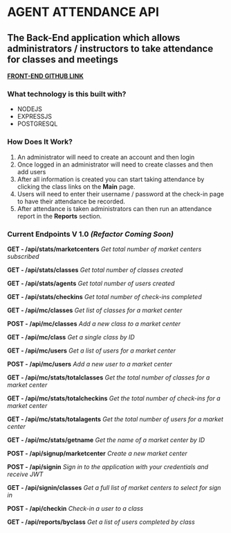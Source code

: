 # AGENT ATTENDANCE API

## The Back-End application which allows administrators / instructors to take attendance for classes and meetings

**[FRONT-END GITHUB LINK](https://github.com/rybo9000/AgentAttendance)**

### What technology is this built with?

- NODEJS
- EXPRESSJS
- POSTGRESQL

### How Does It Work?

1. An administrator will need to create an account and then login
2. Once logged in an administrator will need to create classes and then add users
3. After all information is created you can start taking attendance by clicking the class links on the **Main** page.
4. Users will need to enter their username / password at the check-in page to have their attendance be recorded.
5. After attendance is taken administrators can then run an attendance report in the **Reports** section.

### Current Endpoints V 1.0 _(Refactor Coming Soon)_

**GET - /api/stats/marketcenters**
_Get total number of market centers subscribed_

**GET - /api/stats/classes**
_Get total number of classes created_

**GET - /api/stats/agents**
_Get total number of users created_

**GET - /api/stats/checkins**
_Get total number of check-ins completed_

**GET - /api/mc/classes**
_Get list of classes for a market center_

**POST - /api/mc/classes**
_Add a new class to a market center_

**GET - /api/mc/class**
_Get a single class by ID_

**GET - /api/mc/users**
_Get a list of users for a market center_

**POST - /api/mc/users**
_Add a new user to a market center_

**GET - /api/mc/stats/totalclasses**
_Get the total number of classes for a market center_

**GET - /api/mc/stats/totalcheckins**
_Get the total number of check-ins for a market center_

**GET - /api/mc/stats/totalagents**
_Get the total number of users for a market center_

**GET - /api/mc/stats/getname**
_Get the name of a market center by ID_

**POST - /api/signup/marketcenter**
_Create a new market center_

**POST - /api/signin**
_Sign in to the application with your credentials and receive JWT_

**GET - /api/signin/classes**
_Get a full list of market centers to select for sign in_

**POST - /api/checkin**
_Check-in a user to a class_

**GET - /api/reports/byclass**
_Get a list of users completed by class_
